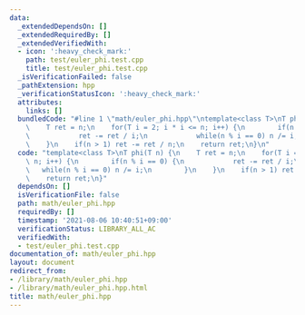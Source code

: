```yaml
---
data:
  _extendedDependsOn: []
  _extendedRequiredBy: []
  _extendedVerifiedWith:
  - icon: ':heavy_check_mark:'
    path: test/euler_phi.test.cpp
    title: test/euler_phi.test.cpp
  _isVerificationFailed: false
  _pathExtension: hpp
  _verificationStatusIcon: ':heavy_check_mark:'
  attributes:
    links: []
  bundledCode: "#line 1 \"math/euler_phi.hpp\"\ntemplate<class T>\nT phi(T n) {\n\
    \    T ret = n;\n    for(T i = 2; i * i <= n; i++) {\n        if(n % i == 0) {\n\
    \            ret -= ret / i;\n            while(n % i == 0) n /= i;\n        }\n\
    \    }\n    if(n > 1) ret -= ret / n;\n    return ret;\n}\n"
  code: "template<class T>\nT phi(T n) {\n    T ret = n;\n    for(T i = 2; i * i <=\
    \ n; i++) {\n        if(n % i == 0) {\n            ret -= ret / i;\n         \
    \   while(n % i == 0) n /= i;\n        }\n    }\n    if(n > 1) ret -= ret / n;\n\
    \    return ret;\n}"
  dependsOn: []
  isVerificationFile: false
  path: math/euler_phi.hpp
  requiredBy: []
  timestamp: '2021-08-06 10:40:51+09:00'
  verificationStatus: LIBRARY_ALL_AC
  verifiedWith:
  - test/euler_phi.test.cpp
documentation_of: math/euler_phi.hpp
layout: document
redirect_from:
- /library/math/euler_phi.hpp
- /library/math/euler_phi.hpp.html
title: math/euler_phi.hpp
---
```

